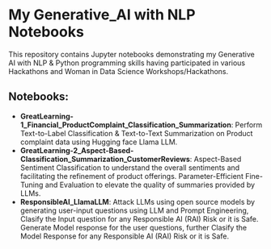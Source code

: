 # My Generative_AI with NLP Notebooks
This repository contains Jupyter notebooks demonstrating my Generative AI with NLP & Python programming skills having participated in various Hackathons and Woman in Data Science Workshops/Hackathons.

## Notebooks:
- **GreatLearning-1_Financial_ProductComplaint_Classification_Summarization**: Perform Text-to-Label Classification & Text-to-Text Summarization on Product complaint data using Hugging face Llama LLM.
- **GreatLearning-2_Aspect-Based-Classification_Summarization_CustomerReviews**: Aspect-Based Sentiment Classification to understand the overall sentiments and facilitating the refinement of product offerings. Parameter-Efficient Fine-Tuning and Evaluation to elevate the quality of summaries provided by LLMs.
- **ResponsibleAI_LlamaLLM**: Attack LLMs using open source models by generating user-input questions using LLM and Prompt Engineering, Clasify the Input question for any Responsible AI (RAI) Risk or it is Safe. Generate Model response for the user questions, further Clasify the Model Response for any Responsible AI (RAI) Risk or it is Safe.


